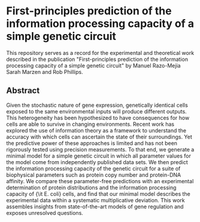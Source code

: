 # First-principles prediction of the information processing capacity of a simple genetic circuit
This repository serves as a record for the experimental and theoretical work
described in the publication "First-principles prediction of the information
processing capacity of a simple genetic circuit" by Manuel Razo-Mejia Sarah 
Marzen and Rob Phillips.

## Abstract
Given the stochastic nature of gene expression, genetically identical cells
exposed to the same environmental inputs will produce different outputs. This
heterogeneity has been hypothesized to have consequences for how cells are
able to survive in changing environments. Recent work has explored the use of
information theory as a framework to understand the accuracy with which cells
can ascertain the state of their surroundings. Yet the predictive power of
these approaches is limited and has not been rigorously tested using
precision measurements. To that end, we generate a minimal model for a simple
genetic circuit in which all parameter values for the model come from
independently published data sets. We then predict the information processing
capacity of the genetic circuit for a suite of biophysical parameters such as
protein copy number and protein-DNA affinity. We compare these parameter-free
predictions with an experimental determination of protein distributions and
the information processing capacity of {\it E. coli} cells, and find that our
minimal model describes the experimental data within a systematic
multiplicative deviation. This work assembles insights from state-of-the-art
models of gene regulation and exposes unresolved questions.
